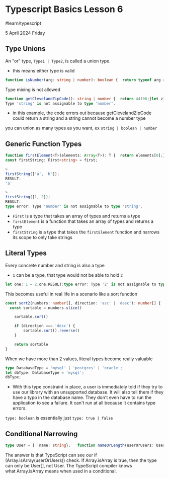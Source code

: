 # Typescript Basics Lesson 6
#learn/typescript

5 April 2024 Friday

## Type Unions

An "or" type, `Type1 | Type2`, is called a union type.
* this means either type is valid

```ts
function isNumber(arg: string | number): boolean {  return typeof arg === 'number';}
```

Type mixing is not allowed
```ts
function getClevelandZipCode(): string | number {  return 44106;}let zip: number = getClevelandZipCode();zip;RESULT:type error: Type 'string | number' is not assignable to type 'number'.
Type 'string' is not assignable to type 'number'.
```
* in this example, the code errors out because getClevelandZipCode could return a string and a string cannot become a number type

you can union as many types as you want, ex `string | boolean | number`

## Generic Function Types

```ts
function firstElement<T>(elements: Array<T>): T {  return elements[0];}type First<T> = (elements: Array<T>) => T;
const firstString: First<string> = first;

>
firstString(['a', 'b']);
RESULT:
'a'

>
firstString([1, 2]);
RESULT:
type error: Type 'number' is not assignable to type 'string'.
```
* `First` is a type that takes an array of types and returns a type
* `firstElement` is a function that takes an array of types and returns a type
* `firstString` is a type that takes the `firstElement` function and narrows its scope to only take strings

## Literal Types

Every concrete number and string is also a type
* `1` can be a type, that type would not be able to hold `2` 

```ts 
let one: 1 = 2;one;RESULT:type error: Type '2' is not assignable to type '1'.
```

This becomes useful in real life in a scenario like a sort function

```ts
const sort2(nunbers: number[], direction: 'asc' | 'desc'): number[] {
  const sortable = numbers.slice()

	sortable.sort()

	if (direction === 'desc') {
		sortable.sort().reverse()
	}

	return sortable
}
```

When we have more than 2 values, literal types become really valuable

```ts 
type DatabaseType = 'mysql' | 'postgres' | 'oracle';
let dbType: DatabaseType = 'mysql';
dbType;
```
* With this type constraint in place, a user is immediately told if they try to use our library with an unsupported database. It will also tell them if they have a typo in the database name. They don't even have to run the application to see a failure. It can't run at all because it contains type errors.

`type: boolean` is essentially just `type: true | false`

## Conditional Narrowing

```ts
type User = {  name: string};	function nameOrLength(userOrUsers: User | User[]) {  if (Array.isArray(userOrUsers)) {    // Inside this side of the if, userOrUsers' type is User[].    return userOrUsers.length;  } else {    // Inside this side of the if, userOrUsers' type is User.    return userOrUsers.name;  }}
```

The answer is that TypeScript can see our if (Array.isArray(userOrUsers)) check. If Array.isArray is true, then the type can only be User[], not User. The TypeScript compiler knows what Array.isArray means when used in a conditional.